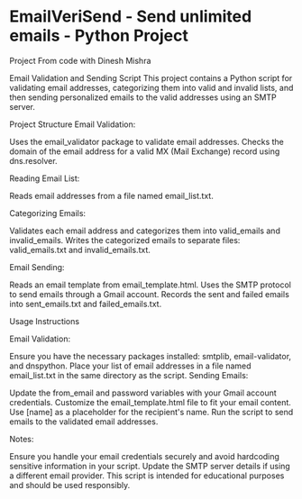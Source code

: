 # EmailVeriSend - Send unlimited emails - Python Project
Project From code with Dinesh Mishra

Email Validation and Sending Script
This project contains a Python script for validating email addresses, categorizing them into valid and invalid lists, and then sending personalized emails to the valid addresses using an SMTP server.

Project Structure
Email Validation:

Uses the email_validator package to validate email addresses.
Checks the domain of the email address for a valid MX (Mail Exchange) record using dns.resolver.

Reading Email List:

Reads email addresses from a file named email_list.txt.

Categorizing Emails:

Validates each email address and categorizes them into valid_emails and invalid_emails.
Writes the categorized emails to separate files: valid_emails.txt and invalid_emails.txt.

Email Sending:

Reads an email template from email_template.html.
Uses the SMTP protocol to send emails through a Gmail account.
Records the sent and failed emails into sent_emails.txt and failed_emails.txt.

Usage Instructions

Email Validation:

Ensure you have the necessary packages installed: smtplib, email-validator, and dnspython.
Place your list of email addresses in a file named email_list.txt in the same directory as the script.
Sending Emails:

Update the from_email and password variables with your Gmail account credentials.
Customize the email_template.html file to fit your email content. Use [name] as a placeholder for the recipient's name.
Run the script to send emails to the validated email addresses.


Notes:

Ensure you handle your email credentials securely and avoid hardcoding sensitive information in your script.
Update the SMTP server details if using a different email provider.
This script is intended for educational purposes and should be used responsibly.
